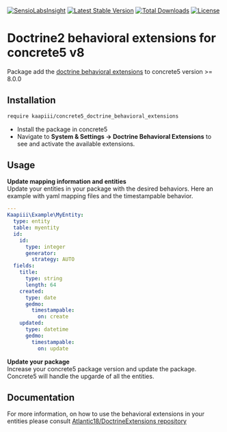 [![SensioLabsInsight](https://insight.sensiolabs.com/projects/bd8b1a54-3386-4d04-b5fa-c00e315ebe42/mini.png)](https://insight.sensiolabs.com/projects/bd8b1a54-3386-4d04-b5fa-c00e315ebe42)
[![Latest Stable Version](https://poser.pugx.org/kaapiii/concrete5_doctrine_behavioral_extensions/v)](//packagist.org/packages/kaapiii/concrete5_doctrine_behavioral_extensions)
[![Total Downloads](https://poser.pugx.org/kaapiii/concrete5_doctrine_behavioral_extensions/downloads)](//packagist.org/packages/kaapiii/concrete5_doctrine_behavioral_extensions)
[![License](https://poser.pugx.org/kaapiii/concrete5_doctrine_behavioral_extensions/license)](//packagist.org/packages/kaapiii/concrete5_doctrine_behavioral_extensions)

# Doctrine2 behavioral extensions for concrete5 v8

Package add the [doctrine behavioral extensions](https://github.com/Atlantic18/DoctrineExtensions) to concrete5 version >= 8.0.0

## Installation

```bash
require kaapiii/concrete5_doctrine_behavioral_extensions
```

- Install the package in concrete5
- Navigate to **System & Settings -> Doctrine Behavioral Extensions** to see and activate the available extensions.


## Usage

**Update mapping information and entities** \
Update your entities in your package with the desired behaviors. Here an example with yaml mapping files and the timestampable behavior. 

```yaml
---
Kaapiii\Example\MyEntity:
  type: entity
  table: myentity
  id:
    id:
      type: integer
      generator:
        strategy: AUTO
  fields:
    title:
      type: string
      length: 64
    created:
      type: date
      gedmo:
        timestampable:
          on: create
    updated:
      type: datetime
      gedmo:
        timestampable:
          on: update
```

**Update your package** \
Increase your concrete5 package version and update the package. Concrete5 will handle the upgarde of all the entities.

## Documentation
For more information, on how to use the behavioral extensions in your entities please consult [Atlantic18/DoctrineExtensions repository](https://github.com/Atlantic18/DoctrineExtensions)
